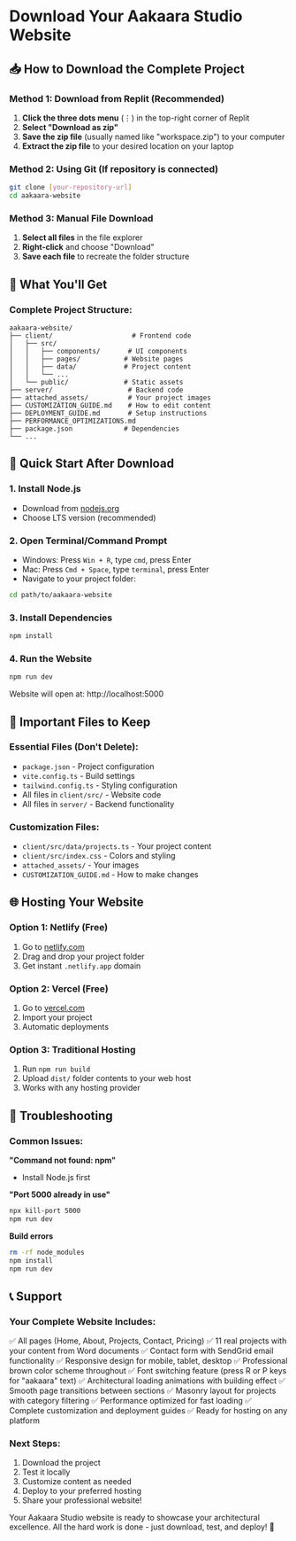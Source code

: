 # Download Your Aakaara Studio Website

## 📥 How to Download the Complete Project

### Method 1: Download from Replit (Recommended)
1. **Click the three dots menu** (⋮) in the top-right corner of Replit
2. **Select "Download as zip"** 
3. **Save the zip file** (usually named like "workspace.zip") to your computer
4. **Extract the zip file** to your desired location on your laptop

### Method 2: Using Git (If repository is connected)
```bash
git clone [your-repository-url]
cd aakaara-website
```

### Method 3: Manual File Download
1. **Select all files** in the file explorer
2. **Right-click** and choose "Download"
3. **Save each file** to recreate the folder structure

## 📁 What You'll Get

### Complete Project Structure:
```
aakaara-website/
├── client/                    # Frontend code
│   ├── src/
│   │   ├── components/       # UI components
│   │   ├── pages/           # Website pages
│   │   ├── data/            # Project content
│   │   └── ...
│   └── public/              # Static assets
├── server/                   # Backend code
├── attached_assets/          # Your project images
├── CUSTOMIZATION_GUIDE.md    # How to edit content
├── DEPLOYMENT_GUIDE.md       # Setup instructions
├── PERFORMANCE_OPTIMIZATIONS.md
├── package.json             # Dependencies
└── ...
```

## 🚀 Quick Start After Download

### 1. Install Node.js
- Download from [nodejs.org](https://nodejs.org/)
- Choose LTS version (recommended)

### 2. Open Terminal/Command Prompt
- Windows: Press `Win + R`, type `cmd`, press Enter
- Mac: Press `Cmd + Space`, type `terminal`, press Enter
- Navigate to your project folder:
```bash
cd path/to/aakaara-website
```

### 3. Install Dependencies
```bash
npm install
```

### 4. Run the Website
```bash
npm run dev
```
Website will open at: http://localhost:5000

## 📝 Important Files to Keep

### Essential Files (Don't Delete):
- `package.json` - Project configuration
- `vite.config.ts` - Build settings
- `tailwind.config.ts` - Styling configuration
- All files in `client/src/` - Website code
- All files in `server/` - Backend functionality

### Customization Files:
- `client/src/data/projects.ts` - Your project content
- `client/src/index.css` - Colors and styling
- `attached_assets/` - Your images
- `CUSTOMIZATION_GUIDE.md` - How to make changes

## 🌐 Hosting Your Website

### Option 1: Netlify (Free)
1. Go to [netlify.com](https://netlify.com)
2. Drag and drop your project folder
3. Get instant `.netlify.app` domain

### Option 2: Vercel (Free)
1. Go to [vercel.com](https://vercel.com)
2. Import your project
3. Automatic deployments

### Option 3: Traditional Hosting
1. Run `npm run build`
2. Upload `dist/` folder contents to your web host
3. Works with any hosting provider

## 🔧 Troubleshooting

### Common Issues:

**"Command not found: npm"**
- Install Node.js first

**"Port 5000 already in use"**
```bash
npx kill-port 5000
npm run dev
```

**Build errors**
```bash
rm -rf node_modules
npm install
npm run dev
```

## 📞 Support

### Your Complete Website Includes:
✅ All pages (Home, About, Projects, Contact, Pricing)
✅ 11 real projects with your content from Word documents
✅ Contact form with SendGrid email functionality
✅ Responsive design for mobile, tablet, desktop
✅ Professional brown color scheme throughout
✅ Font switching feature (press R or P keys for "aakaara" text)
✅ Architectural loading animations with building effect
✅ Smooth page transitions between sections
✅ Masonry layout for projects with category filtering
✅ Performance optimized for fast loading
✅ Complete customization and deployment guides
✅ Ready for hosting on any platform

### Next Steps:
1. Download the project
2. Test it locally
3. Customize content as needed
4. Deploy to your preferred hosting
5. Share your professional website!

Your Aakaara Studio website is ready to showcase your architectural excellence. All the hard work is done - just download, test, and deploy! 🎉